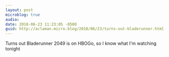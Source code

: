 ```yaml
---
layout: post
microblog: true
audio: 
date: 2018-06-23 11:23:05 -0500
guid: http://aclaman.micro.blog/2018/06/23/turns-out-bladerunner.html
---
```

Turns out Bladerunner 2049 is on HBOGo, so I know what I'm watching tonight
